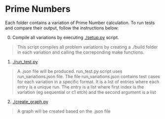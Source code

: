 # Prime Numbers

Each folder contains a variation of Prime Number calculation.
To run tests and compare their output, follow the instructions below:

0. Compile all variations by executing [./setup.py](./setup.py) script.
> This script compiles all problem variations by creating a ./build folder 
  in each variation and calling the correponding make functions.
1. [./run_test.py](./run_test.py)
> A .json file will be produced.
> run_test.py script uses run_variations.json file.
> The file run_variations.json contains test cases for each variation in a specific format.
  It is a list of entries where each entry is a unique run.
  The entry is a list where first index is the variation (eg sequential or c1 etch) and the second argument is a list 
2. [./create_graph.py](./create_graph.py)
> A graph will be created based on the .json file



